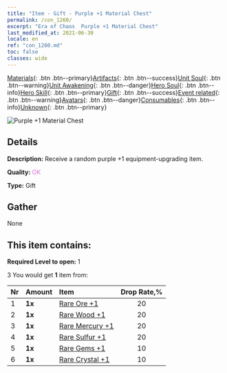 ```yaml
---
title: "Item - Gift - Purple +1 Material Chest"
permalink: /con_1260/
excerpt: "Era of Chaos  Purple +1 Material Chest"
last_modified_at: 2021-06-30
locale: en
ref: "con_1260.md"
toc: false
classes: wide
---
```

 [Materials](/Items/){: .btn .btn--primary}[Artifacts](/Items/Artifacts/){: .btn .btn--success}[Unit Soul](/Items/UnitSoul/){: .btn .btn--warning}[Unit Awakening](/Items/UnitAwakening/){: .btn .btn--danger}[Hero Soul](/Items/HeroSoul/){: .btn .btn--info}[Hero Skill](/Items/HeroSkill/){: .btn .btn--primary}[Gift](/Items/Gift/){: .btn .btn--success}[Event related](/Items/Events/){: .btn .btn--warning}[Avatars](/Items/Avatars/){: .btn .btn--danger}[Consumables](/Items/Consumables/){: .btn .btn--info}[Unknown](/Items/Unknown/){: .btn .btn--primary}

 ![Purple +1 Material Chest](/images/t/i_304002.png)

## Details
 **Description:** Receive a random purple +1 equipment-upgrading item.

 **Quality:** <span style="color: #DA70D6">OK</span>

 **Type:** Gift

## Gather

  None

## This item contains:

 **Required Level to open:** 1

 3 You would get **1** item  from:

  | Nr | Amount |     Item    | Drop Rate,% |
  |:---|:-------|:------------|:---------:|
  | 1 |  **1x** | [Rare Ore +1](/Items/mat_40/) | 20 | 
  | 2 |  **1x** | [Rare Wood +1](/Items/mat_41/) | 20 | 
  | 3 |  **1x** | [Rare Mercury +1](/Items/mat_42/) | 20 | 
  | 4 |  **1x** | [Rare Sulfur +1](/Items/mat_43/) | 20 | 
  | 5 |  **1x** | [Rare Gems +1](/Items/mat_44/) | 10 | 
  | 6 |  **1x** | [Rare Crystal +1](/Items/mat_45/) | 10 | 
